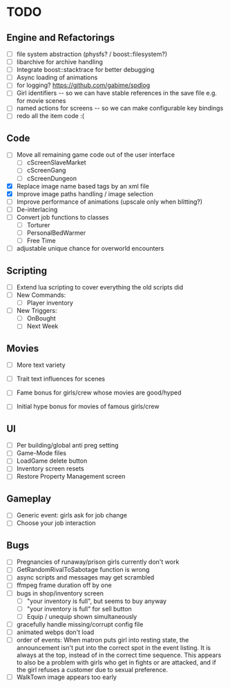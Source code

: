 # TODO
## Engine and Refactorings
* [ ] file system abstraction (physfs? / boost::filesystem?)
* [ ] libarchive for archive handling
* [ ] Integrate boost::stacktrace for better debugging
* [ ] Async loading of animations
* [ ] for logging? https://github.com/gabime/spdlog
* [ ] Girl identifiers -- so we can have stable references in the save file e.g. for movie scenes
* [ ] named actions for screens -- so we can make configurable key bindings
* [ ] redo all the item code :( 

## Code
* [ ] Move all remaining game code out of the user interface
  - [ ] cScreenSlaveMarket
  - [ ] cScreenGang 
  - [ ] cScreenDungeon
* [x] Replace image name based tags by an xml file
* [x] Improve image paths handling / image selection
* [ ] Improve performance of animations (upscale only when blitting?)
* [ ] De-interlacing
* [ ] Convert job functions to classes
  - [ ] Torturer
  - [ ] PersonalBedWarmer
  - [ ] Free Time
* [ ] adjustable unique chance for overworld encounters

## Scripting
* [ ] Extend lua scripting to cover everything the old scripts did
* [ ] New Commands:
  - [ ] Player inventory
* [ ] New Triggers:
  - [ ] OnBought
  - [ ] Next Week
  
## Movies
* [ ] More text variety
* [ ] Trait text influences for scenes
* [ ] Fame bonus for girls/crew whose movies are good/hyped
* [ ] Initial hype bonus for movies of famous girls/crew


## UI
* [ ] Per building/global anti preg setting
* [ ] Game-Mode files
* [ ] LoadGame delete button
* [ ] Inventory screen resets
* [ ] Restore Property Management screen

## Gameplay
* [ ] Generic event: girls ask for job change
* [ ] Choose your job interaction

## Bugs
* [ ] Pregnancies of runaway/prison girls currently don't work
* [ ] GetRandomRivalToSabotage function is wrong
* [ ] async scripts and messages may get scrambled
* [ ] ffmpeg frame duration off by one
* [ ] bugs in shop/inventory screen
  - [ ] "your inventory is full", but seems to buy anyway
  - [ ] "your inventory is full" for sell button
  - [ ] Equip / unequip shown simultaneously
* [ ] gracefully handle missing/corrupt config file
* [ ] animated webps don't load
* [ ] order of events:
  When matron puts girl into resting state, 
  the announcement isn't put into the correct spot in the event listing. 
  It is always at the top, instead of in the correct time sequence. 
  This appears to also be a problem with girls who get in fights or are attacked, 
  and if the girl refuses a customer due to sexual preference.
* [ ] WalkTown image appears too early
